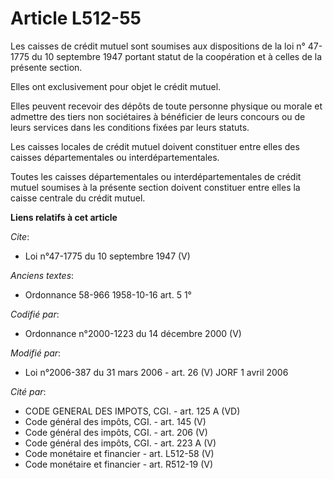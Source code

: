 # Article L512-55

Les caisses de crédit mutuel sont soumises aux dispositions de la loi n° 47-1775 du 10 septembre 1947 portant statut de la
coopération et à celles de la présente section.

Elles ont exclusivement pour objet le crédit mutuel.

Elles peuvent recevoir des dépôts de toute personne physique ou morale et admettre des tiers non sociétaires à bénéficier de
leurs concours ou de leurs services dans les conditions fixées par leurs statuts.

Les caisses locales de crédit mutuel doivent constituer entre elles des caisses départementales ou interdépartementales.

Toutes les caisses départementales ou interdépartementales de crédit mutuel soumises à la présente section doivent constituer
entre elles la caisse centrale du crédit mutuel.

**Liens relatifs à cet article**

_Cite_:

  - Loi n°47-1775 du 10 septembre 1947 (V)

_Anciens textes_:

  - Ordonnance 58-966 1958-10-16 art. 5 1°

_Codifié par_:

  - Ordonnance n°2000-1223 du 14 décembre 2000 (V)

_Modifié par_:

  - Loi n°2006-387 du 31 mars 2006 - art. 26 (V) JORF 1 avril 2006

_Cité par_:

  - CODE GENERAL DES IMPOTS, CGI. - art. 125 A (VD)
  - Code général des impôts, CGI. - art. 145 (V)
  - Code général des impôts, CGI. - art. 206 (V)
  - Code général des impôts, CGI. - art. 223 A (V)
  - Code monétaire et financier - art. L512-58 (V)
  - Code monétaire et financier - art. R512-19 (V)
